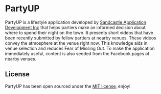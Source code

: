 # PartyUP

PartyUP is a lifestyle application developed by [Sandcastle Application Development Inc](http://www.sandcastleapps.com) that helps partiers make an informed decision about where to spend their night on the town.  It presents short videos that have been recently submitted by fellow partiers at nearby venues.  These videos convey the atmosphere at the venue right now.  This knowledge aids in venue selection and reduces Fear of Missing Out. To make the application immediately useful, content is also seeded from the Facebook pages of nearby venues.

## License

PartyUP has been open sourced under the [MIT license](License.md), enjoy!
